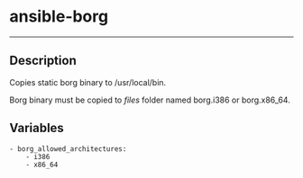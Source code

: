 # ansible-borg
* * *

## Description

Copies static borg binary to /usr/local/bin.

Borg binary must be copied to _files_ folder named borg.i386 or borg.x86_64.

## Variables


```
- borg_allowed_architectures:
    - i386
	- x86_64
```
